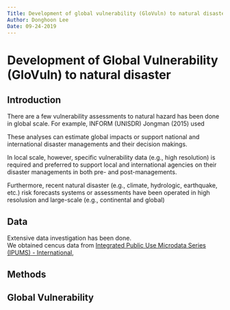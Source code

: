 ```yaml
---
Title: Development of global vulnerability (GloVuln) to natural disaster
Author: Donghoon Lee
Date: 09-24-2019
---
```


# Development of Global Vulnerability (GloVuln) to natural disaster

## Introduction

There are a few vulnerability assessments to natural hazard has been done in global scale. 
For example, INFORM (UNISDR)
Jongman (2015) used 

These analyses can estimate global impacts or support national and international disaster managements and their decision makings. 

In local scale, however, specific vulnerability data (e.g., high resolution) is required and preferred to support local and international agencies on their disaster managements in both pre- and post-managements.

Furthermore, recent natural disaster (e.g., climate, hydrologic, earthquake, etc.) risk forecasts systems or assessments have been operated in high resolusion and large-scale (e.g., continental and global)

## Data
Extensive data investigation has been done.\
We obtained cencus data from [Integrated Public Use Microdata Series (IPUMS) - International](https://international.ipums.org/international/), 



## Methods





## Global Vulnerability 


